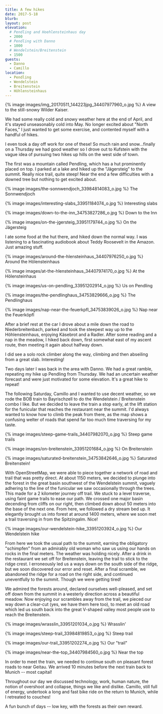 ```yaml
---
title: A few hikes
date: 2017-5-18
blurb: 
layout: post
elevation:
  # Pendling and Hoehlensteinhaus day
  - 2000
  # Pendling with Danno
  - 1000
  # Wendelstein/Breitenstein
  - 1500
guests:
  - Danno
  - Camillo
location:
  - Pendling
  - Wendelstein
  - Breitenstein
  - Höhlensteinhaus
---
```


{% image images/img_20170511_144223jpg_34407977960_o.jpg %}
A view to the still-snowy Wilder Kaiser.

We had some really cold and snowy weather here at the end of April, and it's
stayed unseasonably cold into May. No longer excited about "North Faces," I
just wanted to get some exercise, and contented myself with a handful of hikes.

I even took a day off work for one of these! So much rain and snow...finally
on a Thursday we had good weather so I drove out to Kufstein with the vague
idea of pursuing two hikes up hills on the west side of town.

The first was a mountain called Pendling, which has a hut prominently placed
on top. I parked at a lake and hiked up the "Jägersteig" to the summit.
Really nice trail, quite steep! Near the end a few difficulties with a downed
tree but nothing to get excited about.

{% image images/the-sonnwendjoch_33984814083_o.jpg %}
The Sonnwendjoch


{% image images/interesting-slabs_33951184074_o.jpg %}
Interesting slabs



{% image images/down-to-the-inn_34753827286_o.jpg %}
Down to the Inn

{% image images/on-the-jgersteig_33951179744_o.jpg %}
On the Jägersteig

I ate some food at the hut there, and hiked down the normal way. I was listening
to a fascinating audiobook about Teddy Roosevelt in the Amazon. Just amazing stuff.


{% image images/around-the-hlensteinhaus_34407976250_o.jpg %}
Around the Hölensteinhaus


{% image images/at-the-hlensteinhaus_34407974170_o.jpg %}
At the Hölensteinhaus

{% image images/us-on-pendling_33951202914_o.jpg %}
Us on Pendling


{% image images/the-pendlinghaus_34753829666_o.jpg %}
The Pendlinghaus

{% image images/nap-near-the-feuerkpfl_34753839026_o.jpg %}
Nap near the Feuerköpfl



After a brief rest at the car I drove about a mile down the road to Niederbreitenbach,
parked and took the steepest way up to the Höhlensteinhaus, enjoying Käsebrot and
a Radler. After some reading and a nap in the meadow, I hiked back down, first
somewhat east of my ascent route, then meeting it again about halfway down.

I did see a solo rock climber along the way, climbing and then abseiling from a great
slab. Interesting!

Two days later I was back in the area with Danno. We had a great ramble, repeating
my hike up Pendling from Thursday. We had an uncertain weather forecast and were
just motivated for some elevation. It's a great hike to repeat!

The following Saturday, Camillo and I wanted to use decent weather, so we rode
the BOB train to Bayrischzell to do the Wendelstein / Breitenstein combo I like.
But we decided to leave the train a stop early, at the lift station for the
funicular that reaches the restaurant near the summit. I'd always wanted to know how
to climb the peak from there, as the map shows a confusing welter of roads that spend
far too much time traversing for my taste.



{% image images/steep-game-trails_34407982070_o.jpg %}
Steep game trails

{% image images/on-breitenstein_33951201684_o.jpg %}
On Breitenstein



{% image images/saturated-breitenstein_34753842646_o.jpg %}
Saturated Breitenstein!




With OpenStreetMap, we were able to piece together a network of road and trail that was
pretty direct. At about 1150 meters, we decided to plunge into the forest in the
great basin southwest of the Wendelstein summit, vaguely adhering to the line
of the funicular we saw occasionally through the trees. This made for a 2
kilometer journey off trail. We stuck to a level traverse, using faint game trails
to ease our path. We crossed one major basin decending from cliffs on our right,
then climbed down about 50 meters into the base of the next one. From here, we followed
a dry stream bed up. It elegantly brought us into forest at around 1400 meters,
where we soon met a trail traversing in from the Spitzingalm. Nice!

{% image images/our-wendelstein-hike_33951203924_o.jpg %}
Our Wendelstein hike

From here we took the usual path to the summit, earning the obligatory "schimpfen"
from an admirably old woman who saw us using our hands on rocks in the final meters.
The weather was holding nicely. After a drink in the restaurant we set off for
Breitenstein, leaving the trail to stick to the ridge crest. I erroneously led
us a ways down on the south side of the ridge, but we soon discovered our error
and reset. After a final scramble, we abandoned the ridge for a road on the right
side, and continued uneventfully to the summit. Though we were getting tired!

We admired the forests around, declared ourselves well-pleased, and set off down
from the summit in a westerly direction across a beautiful meadow. Now enjoying
our scrambles away from the trail, we pieced our way down a clear-cut (yes, we
have them here too), to meet an old road which led us south back into the
great V-shaped valley most people use to reach the Breitenstein.


{% image images/wrasslin_33951201034_o.jpg %}
Wrasslin'



{% image images/steep-trail_33984819853_o.jpg %}
Steep trail


{% image images/our-trail_33951202274_o.jpg %}
Our "trail"


{% image images/near-the-top_34407984560_o.jpg %}
Near the top

In order to meet the train, we needed to continue south on pleasant forest roads
to near Geitau. We arrived 10 minutes before the next train back to Munich --
most capital!

Throughout our day we discussed technology, work, human nature, the notion of overshoot
and collapse, things we like and dislike. Camillo, still full of energy, undertook a
long and fast bike ride on the return to Munich, while I retreated to couches!

A fun bunch of days -- low key, with the forests as their own reward.


